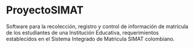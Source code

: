 # ProyectoSIMAT
Software para la recolección, registro y control de información de matrícula de los estudiantes de una Institución Educativa, requerimientos establecidos en el Sistema Integrado de Matricula SIMAT colombiano.
